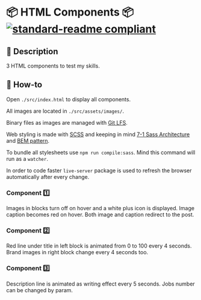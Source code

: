 # 📦 HTML Components 📦 [![standard-readme compliant](https://img.shields.io/badge/readme%20style-standard-brightgreen.svg?style=flat-square)](https://github.com/RichardLitt/standard-readme)

## 🔖 Description

3 HTML components to test my skills.

## 📖 How-to

Open `./src/index.html` to display all components.

All images are located in `./src/assets/images/`.

Binary files as images are managed with [Git LFS](https://git-lfs.github.com/).

Web styling is made with [SCSS](https://sass-lang.com/) and keeping in mind [7-1 Sass Architecture](https://www.learnhowtoprogram.com/user-interfaces/building-layouts-preprocessors/7-1-sass-architecture) and [BEM pattern](https://css-tricks.com/bem-101/).

To bundle all stylesheets use `npm run compile:sass`. Mind this command will run as a `watcher`.

In order to code faster `live-server` package is used to refresh the browser automatically after every change.

### Component 1️⃣

Images in blocks turn off on hover and a white plus icon is displayed. Image caption becomes red on hover. Both image and caption redirect to the post.

### Component 2️⃣

Red line under title in left block is animated from 0 to 100 every 4 seconds. Brand images in right block change every 4 seconds too.

### Component 3️⃣

Description line is animated as writing effect every 5 seconds. Jobs number can be changed by param.
